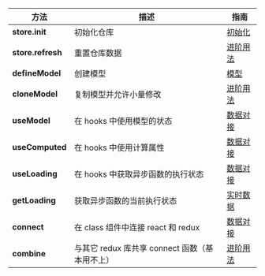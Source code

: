 | 方法              | 描述                                           | 指南                                    |
| ----------------- | ---------------------------------------------- | --------------------------------------- |
| **store.init**    | 初始化仓库                                     | [初始化](/store?id=仓库)                |
| **store.refresh** | 重置仓库数据                                   | [进阶用法](/advanced?id=重置所有数据)   |
| **defineModel**   | 创建模型                                       | [模型](/model?id=model)                 |
| **cloneModel**    | 复制模型并允许小量修改                         | [进阶用法](/advanced?id=克隆模型)       |
| **useModel**      | 在 hooks 中使用模型的状态                      | [数据对接](/react?id=usemodel)          |
| **useComputed**   | 在 hooks 中使用计算属性                        | [数据对接](/react?id=usecomputed)       |
| **useLoading**    | 在 hooks 中获取异步函数的执行状态              | [数据对接](/react?id=useloading)        |
| **getLoading**    | 获取异步函数的当前执行状态                     | [实时数据](/data?id=loading)            |
| **connect**       | 在 class 组件中连接 react 和 redux             | [数据对接](/react?id=connect)           |
| **combine**       | 与其它 redux 库共享 connect 函数（基本用不上） | [进阶用法](/advanced?id=同类状态库共存) |
